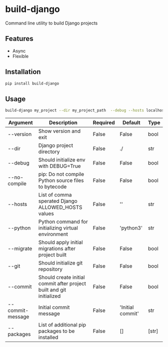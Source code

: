 # build-django

Command line utility to build Django projects

## Features

- Async
- Flexible

## Installation 
```bash
pip install build-django
```

## Usage
```bash
build-django my_project --dir my_project_path  --debug --hosts localhost,127.0.0.1,example.com --python python3  --migrate --git --commit --commit-message "My first commit!" --packages bjcli djangorestframework

```

| Argument | Description | Required | Default | Type |
| ------ | ------ | ------ | ------ | ------ |
| --version | Show version and exit | False | False | bool
| --dir | Django project directory | False | ./ | str
| --debug | Should initialize env with DEBUG=True | False | False | bool 
| --no-compile | pip: Do not compile Python source files to bytecode | False | False | bool 
| --hosts | List of comma sperated Django ALLOWED_HOSTS values | False | '' | str
| --python | Python command for initializing virtual environment | False | 'python3' | str
| --migrate | Should apply initial migrations after project built | False | False | bool
| --git | Should initialize git repository | False | False | bool
| --commit | Should create initial commit after project built and git initialized | False | False | bool
| --commit-message | Initial commit message | False | 'Initial commit' | str
| --packages | List of additional pip packages to be installed | False | [] | [str]
